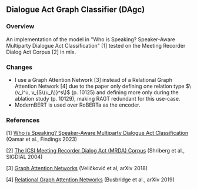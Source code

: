 ## Dialogue Act Graph Classifier (DAgc)

### Overview

An implementation of the model in "Who is Speaking? Speaker-Aware Multiparty Dialogue Act Classification" [1] tested on the Meeting Recorder Dialog Act Corpus [2] in mlx. 

### Changes 
- I use a Graph Attention Network [3] instead of a Relational Graph Attention Network [4] due to the paper only defining one relation type $\(v_i^u, v_{S\(u_i\)}^s\)$ (p. 10125) and defining more only during the ablation study (p. 10129), making RAGT redundant for this use-case.
- ModernBERT is used over RoBERTa as the encoder. 

### References 
[1] [Who is Speaking? Speaker-Aware Multiparty Dialogue Act Classification](https://aclanthology.org/2023.findings-emnlp.678/) (Qamar et al., Findings 2023)

[2] [The ICSI Meeting Recorder Dialog Act (MRDA) Corpus](https://aclanthology.org/W04-2319/) (Shriberg et al., SIGDIAL 2004)

[3] [Graph Attention Networks](https://arxiv.org/abs/1710.10903) (Veličković et al, arXiv 2018)

[4] [Relational Graph Attention Networks](https://arxiv.org/abs/1904.05811) (Busbridge et al., arXiv 2019)
